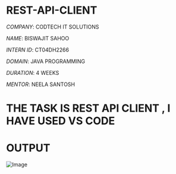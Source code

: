 # REST-API-CLIENT

*COMPANY*: CODTECH IT SOLUTIONS

*NAME*: BISWAJIT SAHOO

*INTERN ID*: CT04DH2266

*DOMAIN*: JAVA PROGRAMMING

*DURATION*: 4 WEEKS

*MENTOR*: NEELA SANTOSH

# THE TASK IS REST API CLIENT , I HAVE USED VS CODE

# OUTPUT

![Image](https://github.com/user-attachments/assets/0df75d7e-016b-4647-8758-43756e9c592c)
